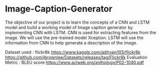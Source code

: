 # Image-Caption-Generator

The objective of our project is to learn the concepts of a CNN and LSTM model and build a working model of Image caption generator by implementing CNN with LSTM.
CNN is used for extracting features from the image. We will use the pre-trained model Xception.
LSTM will use the information from CNN to help generate a description of the image.

Dataset used : flickr8k
https://www.kaggle.com/adityajn105/flickr8k
https://github.com/jbrownlee/Datasets/releases/tag/Flickr8k
Evaluation Metric : BLEU score
https://www.aclweb.org/anthology/P02-1040.pdf
